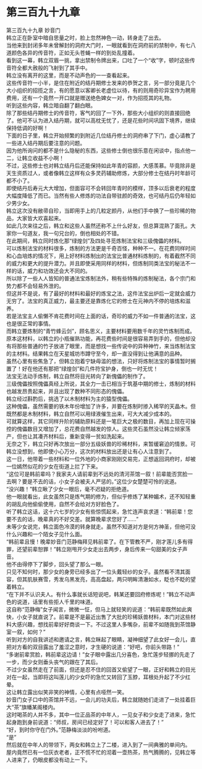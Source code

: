 # 第三百九十九章

第三百九十九章 妙音门\
韩立正在卧室中暗自思量之时，脸上忽然神色一动，转身走了出去。\
当他来到封闭多年未曾解封的洞府大门时，一眼就看到在洞府前的禁制中，有七八道颜色各异的传音符，正如无头苍蝇一样的到处乱撞着。\
看到这一幕，韩立双眉一挑，拿出禁制令牌出来，口吐了一个“收”字，顿时这些传音符全都大赦般的飞射到了其手中。\
韩立没有离开的这里，而是不动声色的一一查看起来。\
这些传音符一小半，是住在附近的结丹期修士发来的恭贺之言，另一部分竟是几个大小组织的招揽之言，有的愿意以客卿长老虚位以待，有的则用奇珍异宝作为聘用费用，还有一个竟然一开口就是赠送绝色婢女一对，作为招揽其的礼物。\
听到这些内容，韩立暗自翻了翻白眼。\
除了那些结丹期修士的传音符，客气的回了一下外，那些大小组织的则直接回绝了。他可不认为进入结丹期，就可以高枕无忧了，还是花些时间巩固下境界，继续保持低调的好啊！\
下面的日子里，韩立开始频繁的到附近几位结丹修士的洞府串了下门，虚心请教了一些进入结丹期后要注意的问题。\
因为他所询问的都不是什么隐秘的东西，这些修士倒也很乐意在闲谈中，指点他一二，让韩立收益不小啊！\
不过，这些修士也对韩立结丹后还能保持如此年青的容颜，大感羡慕。毕竟除非是天生资质过人，或者像韩立这样有众多灵药辅助修炼，大部分修士在结丹时年龄可都不小了。\
即使结丹后寿元大大增加，但面容可不会转回年青时的模样，顶多以后衰老的程度大幅度降低了而已。当然有些人修炼的功法自带驻颜的奇效，也可结丹后仍年轻如少男少女。\
韩立这次没有敝帚自珍，当即用手上的几粒定颜丹，从他们手中换了一些珍稀的物品，大家皆大欢喜起来。\
如此几次来往之后，韩立和这些人虽然还称不上什么好友，但总算混熟了面孔。大家你一句道友，我一句兄台的，倒也相处的不错。\
在此期间，韩立同时炼化那“绿煌剑”及四处寻觅炼制法宝和三级傀儡的材料。\
可以炼制法宝的材料很多，炼制的方法更是千奇百怪，种种不一。在花费同样时间和心血培炼的情况下，用上好材料炼制出的法宝比普通材料炼制的，有着截然不同的威力和更大的提升潜力。并且即使采用同样的材料，但炼制同类法宝的秘法不一样的话，威力和功效还会大不同的。\
所以除了一些人人皆知的普通法宝炼制法外，稍有些特殊的炼制秘法，各个宗门和势力都不会轻易外泄的。\
但这并不是说，有了最好的材料和最好的炼宝之法，这件法宝出炉后一定就会威力无穷了。法宝的真正威力，最主要还是靠炼化它的修士在元神内不停的培炼和滋养。\
若是法宝主人偷懒不肯花费时间在上面的话，奇珍的威力不如一件普通的法宝，这也是很正常的事情。\
而韩立要炼制的“青竹蜂云剑”，顾名思义，主要材料要用数千年的灵竹炼制而成。\
原本这材料，以韩立的小瓶催熟功能，再花费些时间是很容易弄到手的，但他却没有将那些普通的竹子放进了眼里，而是想找一些传说中的异种神竹，来当炼制法宝的主材料。结果韩立在天星城坊市蹲守至今，却一直没得到让他满意的品种。\
虽然心里有些焦急了，但韩立抱着宁缺毋滥的想法，只好将炼制法宝的事情暂时搁置了！好在他还有那把“绿煌剑”和几件符宝护身，倒也一时无忧！\
法宝无法动手炼制，韩立自然将目光转向了新傀儡的制作了。\
三级傀儡按照傀儡真经上所说，其全力一击已相当于筑基中期的修士，炼制的材料也越发昂贵起来，并且出现了数种不同形态的傀儡。\
韩立经过斟酌后，挑选了以木制材料为主的猿型傀儡。\
这种傀儡，虽然需要的铁木年份增加了许多，并要在炼制时掺入稀罕的天晶木。但既然都是木制材料，韩立自然可以用绿液催生出来，可大大减少成本的。\
可就算这样，其它同样升阶的辅助原料还是一笔巨大之极的数目，再加上现在可操控的傀儡数目又增加了，总花费自然越发的惊人。这些灵石虽然没让韩立倾家荡产，但也让其凑齐材料后，重新变得一贫如洗起来。\
无奈之下，韩立只好再次放出一部分五级妖兽的珍稀材料，来暂缓窘迫的情景。可韩立没想到，他即使小心万分，这次的材料放出还是让有心人注意到了。\
这一日，他带着一些材料和一位外地的小商家刚刚交易完，正想返回洞府时，却被一位嫣然似花的少女在街道上拦了下来。\
“这位可是韩前辈吗？我家夫人请前辈到不远处的清河茶馆一叙！前辈能否赏脸一去啊？要是不去的话，小女子会被夫人严惩的。”这位少女楚楚可怜的说道。\
“没兴趣！”韩立瞅了少女一眼后，毫不迟疑的拒绝道。\
他一眼就看出，此女虽然只是炼气期的修为，但似乎修炼了某种媚术，还不知轻重的胡乱向他偷偷使用，自然不会给对方好脸色了。\
听了韩立这话，这十六七岁的少女有些惊慌起来，急忙连声哀求道：“韩前辈！您要不去的话，晚辈真的不好交差。就算晚辈求您好了……”\
未等少女说完，韩立面色冷漠的转身就走。虽然不知道对方是何方神圣，但他可没什么兴趣和一个陌女子见什么面。\
“韩前辈且慢！晚辈妙音门范静梅拜见韩前辈了。在下管教不严，刚才莲儿多有得罪，还望前辈恕罪！”韩立刚甩开少女走出去两步，身后传来一句甜美的女子声音。\
他不由得停下了脚步，回头望了那么一眼。\
只见不知何时，那少女的身旁已经多出了一位头戴轻纱的女子。虽然看不清其面容，但其肌肤赛雪，秀发乌黑发亮，高高盘起，两只明眸清澈如水，眨也不眨的望着韩立。\
“在下并不认识夫人。有什么事就长话短说吧，韩某还要回府修炼呢！”韩立不动声色的说道，话里有些拒人千里的味道。\
这自称“范静梅”女子闻言，微微一怔，但马上就轻笑的说道：“韩前辈既然如此爽快，小女子就直说了。前辈是不是最近出售了大批的珍稀妖兽材料，本门对这些材料大感兴趣，想找前辈好好商谈一下。不过这里人多嘴杂，前辈不如随我到茶馆静室一叙，如何？”\
听到对方的自我讲述和邀请之言，韩立眯起了眼睛，凝神细望了此女好一会儿，直把对方看的双目露出了羞涩之意时，才生硬的说道：“好吧，你前头带路！”\
“多谢前辈赏脸，韩前辈这边请！”女子眼中露出几分喜色，急忙莲步轻挪的先走了一步，而少女则垂头丧气的跟在了其后。\
不过少女虽然走在了前面，但还是忍不住的回首又偷望了一眼，正好和韩立的目光对在一起，当即将这叫莲儿的少女吓的急忙又转回了玉脖，耳根处升起了不少红晕。\
这让韩立露出似笑非笑的神情，心里有点哑然一笑。\
妙音门女子口中的茶馆并不远，一会儿的功夫后，韩立就随她们走进了一处挂着巨大“茶”旗幡某阁楼内。\
这时喝茶的人并不多，其中一位正品茶的中年人，一见女子和少女走了进来，急忙起身跑到身前说道：“师叔，房间已经定好了！可以和客人进去了！”\
“好，到时你守在门外。”范静梅淡淡的吩咐道。\
“是”\
然后就在中年人的带领下，两女和韩立上了二楼，进入到了一间典雅的单间内。\
屋内竟然已有一位灰衣老者，正不慌不忙的沏着一壶热茶，热气腾腾的，见韩立等人进来了，仍眼皮都没有动上一下。
